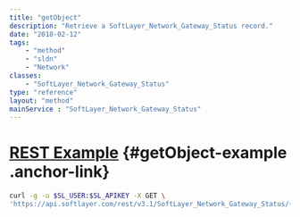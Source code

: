 ```yaml
---
title: "getObject"
description: "Retrieve a SoftLayer_Network_Gateway_Status record."
date: "2018-02-12"
tags:
    - "method"
    - "sldn"
    - "Network"
classes:
    - "SoftLayer_Network_Gateway_Status"
type: "reference"
layout: "method"
mainService : "SoftLayer_Network_Gateway_Status"
---
```


# [REST Example](#getObject-example) <a href="/article/rest/"><i class="fas fa-question"></i></a> {#getObject-example .anchor-link} 
```bash
curl -g -u $SL_USER:$SL_APIKEY -X GET \
'https://api.softlayer.com/rest/v3.1/SoftLayer_Network_Gateway_Status/{SoftLayer_Network_Gateway_StatusID}/getObject'
```
